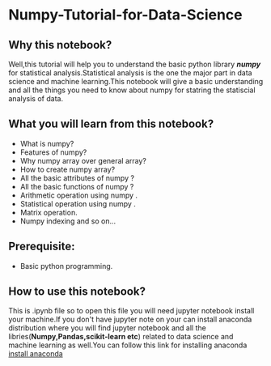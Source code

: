 # Numpy-Tutorial-for-Data-Science
## Why this notebook?
Well,this tutorial will help you to understand the basic python library ***numpy*** for statistical analysis.Statistical analysis is the one the major part in data science and machine learning.This notebook will give a basic understanding and all the things you need to know about numpy for statring the statiscial analysis of data.

## What you will learn from this notebook?
- What is numpy?
- Features of numpy?
- Why numpy array over general array?
- How to create numpy array?
- All the basic attributes of numpy ?
- All the basic functions of numpy ?
- Arithmetic operation using numpy .
- Statistical operation using numpy .
- Matrix operation.
- Numpy indexing and so on...

## Prerequisite:
- Basic python programming.

## How to use this notebook?
This is .ipynb file so to open this file you will need jupyter notebook install your machine.If you don't have jupyter note on your can install anaconda distribution where you will find jupyter notebook and all the libries(**Numpy,Pandas,scikit-learn etc**) related to data science and machine learning as well.You can follow this link for installing anaconda <a href="https://docs.anaconda.com/anaconda/install/">install anaconda </a>

